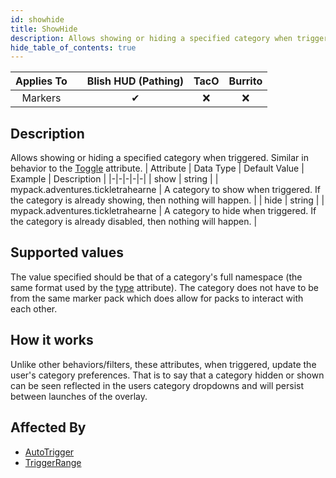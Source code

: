 ```yaml
---
id: showhide
title: ShowHide
description: Allows showing or hiding a specified category when triggered.  Similar in behavior to the [Toggle](/docs/marker-dev/attributes/toggle) attribute.
hide_table_of_contents: true
---
```

| Applies To | | Blish HUD (Pathing) | TacO | Burrito |
|-|-|-|-|-|
| <center>Markers</center> | | <center>✔</center> | <center>❌</center> | <center>❌</center> |


## Description
Allows showing or hiding a specified category when triggered.  Similar in behavior to the [Toggle](/docs/marker-dev/attributes/toggle) attribute.
| Attribute | Data Type | Default Value | Example | Description |
|-|-|-|-|-|
| show | string |  | mypack.adventures.tickletrahearne | A category to show when triggered. If the category is already showing, then nothing will happen. | 
| hide | string |  | mypack.adventures.tickletrahearne | A category to hide when triggered. If the category is already disabled, then nothing will happen. | 
## Supported values

The value specified should be that of a category's full namespace (the same format used by the [type](/docs/marker-dev/attributes/type) attribute).  The category does not have to be from the same marker pack which does allow for packs to interact with each other.

## How it works

Unlike other behaviors/filters, these attributes, when triggered, update the user's category preferences.  That is to say that a category hidden or shown can be seen reflected in the users category dropdowns and will persist between launches of the overlay.
## Affected By
- [AutoTrigger](/docs/marker-dev/attributes/autotrigger)
- [TriggerRange](/docs/marker-dev/attributes/triggerrange)

